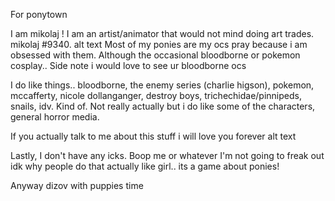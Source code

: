 




For ponytown

I am mikolaj ! I am an artist/animator that would not mind doing art trades. mikolaj #9340. alt text Most of my ponies are my ocs pray because i am obsessed with them. Although the occasional bloodborne or pokemon cosplay.. Side note i would love to see ur bloodborne ocs

I do like things.. bloodborne, the enemy series (charlie higson), pokemon, mccafferty, nicole dollanganger, destroy boys, trichechidae/pinnipeds, snails, idv. Kind of. Not really actually but i do like some of the characters, general horror media.

If you actually talk to me about this stuff i will love you forever alt text

Lastly, I don't have any icks. Boop me or whatever I'm not going to freak out idk why people do that actually like girl.. its a game about ponies!

Anyway dizov with puppies time

